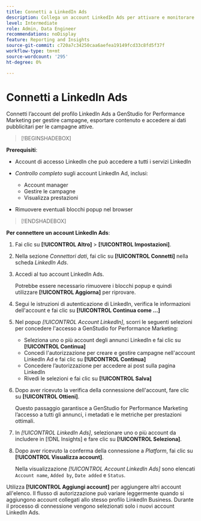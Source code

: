 ```yaml
---
title: Connetti a LinkedIn Ads
description: Collega un account LinkedIn Ads per attivare e monitorare annunci e contenuti multimediali con Adobe GenStudio for Performance Marketing.
level: Intermediate
role: Admin, Data Engineer
recommendations: noDisplay
feature: Reporting and Insights
source-git-commit: c720a7c34250caa6aefea19149fcd33c8fd5f37f
workflow-type: tm+mt
source-wordcount: '295'
ht-degree: 0%

---
```


# Connetti a LinkedIn Ads

Connetti l’account del profilo LinkedIn Ads a GenStudio for Performance Marketing per gestire campagne, esportare contenuto e accedere ai dati pubblicitari per le campagne attive.

>[!BEGINSHADEBOX]

**Prerequisiti**:

- Account di accesso LinkedIn che può accedere a tutti i servizi LinkedIn

- _Controllo completo_ sugli account LinkedIn Ad, inclusi:

   - Account manager
   - Gestire le campagne
   - Visualizza prestazioni

- Rimuovere eventuali blocchi popup nel browser

>[!ENDSHADEBOX]

**Per connettere un account LinkedIn Ads**:

1. Fai clic su **[!UICONTROL Altro]** > **[!UICONTROL Impostazioni]**.

1. Nella sezione _Connettori dati_, fai clic su **[!UICONTROL Connetti]** nella scheda _LinkedIn Ads_.

1. Accedi al tuo account LinkedIn Ads.

   Potrebbe essere necessario rimuovere i blocchi popup e quindi utilizzare **[!UICONTROL Aggiorna]** per riprovare.

1. Segui le istruzioni di autenticazione di LinkedIn, verifica le informazioni dell&#39;account e fai clic su **[!UICONTROL Continua come ...]**

1. Nel popup _[!UICONTROL Account LinkedIn]_, scorri le seguenti selezioni per concedere l&#39;accesso a GenStudio for Performance Marketing:

   - Seleziona uno o più account degli annunci LinkedIn e fai clic su **[!UICONTROL Continua]**
   - Concedi l&#39;autorizzazione per creare e gestire campagne nell&#39;account LinkedIn Ad e fai clic su **[!UICONTROL Continua]**
   - Concedere l’autorizzazione per accedere ai post sulla pagina LinkedIn
   - Rivedi le selezioni e fai clic su **[!UICONTROL Salva]**

1. Dopo aver ricevuto la verifica della connessione dell&#39;account, fare clic su **[!UICONTROL Ottieni]**.

   Questo passaggio garantisce a GenStudio for Performance Marketing l’accesso a tutti gli annunci, i metadati e le metriche per prestazioni ottimali.

1. In _[!UICONTROL LinkedIn Ads]_, selezionare uno o più account da includere in [!DNL Insights] e fare clic su **[!UICONTROL Seleziona]**.

1. Dopo aver ricevuto la conferma della connessione a _Platform_, fai clic su **[!UICONTROL Visualizza account]**.

   Nella visualizzazione _[!UICONTROL Account LinkedIn Ads]_ sono elencati `Account name`, `Added by`, `Date added` e `Status`.

Utilizza **[!UICONTROL Aggiungi account]** per aggiungere altri account all&#39;elenco. Il flusso di autorizzazione può variare leggermente quando si aggiungono account collegati allo stesso profilo LinkedIn Business. Durante il processo di connessione vengono selezionati solo i nuovi account LinkedIn Ads.
